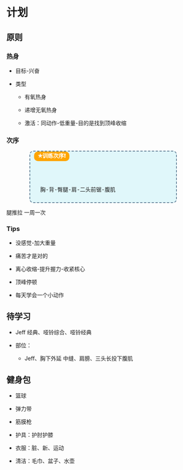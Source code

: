 # 计划

## 原则

### 热身

- 目标-兴奋

- 类型
  -   有氧热身

  -   递增无氧热身

  -   激活：同动作-低重量-目的是找到顶峰收缩


### 次序

<div style="border: 2px dashed #5f7d95; padding: 10px; position: relative; background-color: #E0F7FA; border-radius: 10px; margin-left: 60px; margin-right: 60px;">
    <h4 style="color: white; position: absolute; top: -20px; left: 10px; background: #ffa500; padding: 0px 10px; border-radius: 10px;">&#10031训练次序&#x2757</h4>
    <p style="font-family: 'Courier New', Courier, monospace; padding-top: 4rem;padding-left: 1rem;padding-right: 1rem">
         胸-背-臀腿-肩-二头前锯-腹肌
    </p>
</div>



腿推拉 一周一次

### Tips

-   没感觉-加大重量

-   痛苦才是对的

-   离心收缩-提升握力-收紧核心

-   顶峰停顿

-   每天学会一个小动作

## 待学习

-   Jeff 经典、哑铃综合、哑铃经典

-   部位：

    -   Jeff、胸下外延 中缝、肩膀、三头长投下腹肌

## 健身包

-   篮球

-   弹力带

-   筋膜枪

-   护具：护肘护膝

-   衣服：脏、新、运动

-   清洁：毛巾、盆子、水壶



